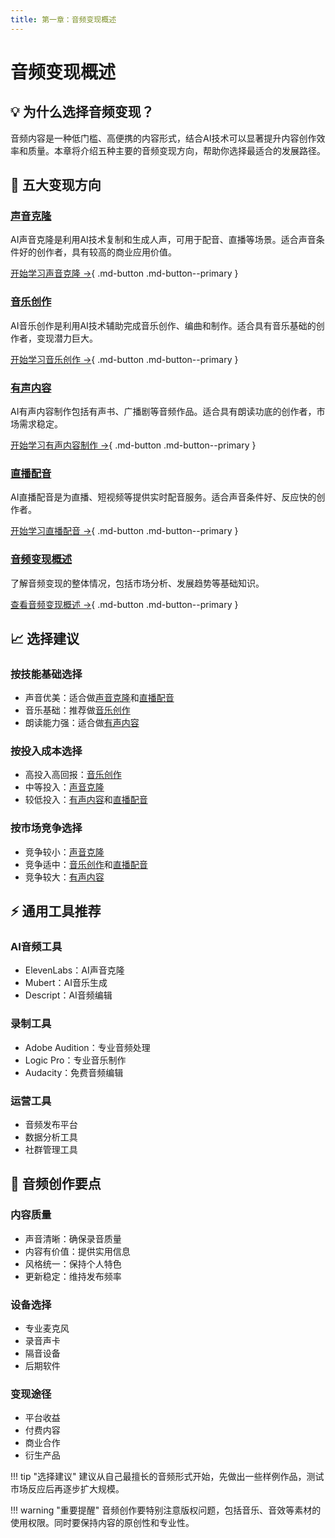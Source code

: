 ```yaml
---
title: 第一章：音频变现概述
---
```


# 音频变现概述

## 💡 为什么选择音频变现？

音频内容是一种低门槛、高便携的内容形式，结合AI技术可以显著提升内容创作效率和质量。本章将介绍五种主要的音频变现方向，帮助你选择最适合的发展路径。

## 🎯 五大变现方向

### [声音克隆](voice-clone.md)
AI声音克隆是利用AI技术复制和生成人声，可用于配音、直播等场景。适合声音条件好的创作者，具有较高的商业应用价值。

[开始学习声音克隆 →](voice-clone.md){ .md-button .md-button--primary }

### [音乐创作](music.md)
AI音乐创作是利用AI技术辅助完成音乐创作、编曲和制作。适合具有音乐基础的创作者，变现潜力巨大。

[开始学习音乐创作 →](music.md){ .md-button .md-button--primary }

### [有声内容](audiobook.md)
AI有声内容制作包括有声书、广播剧等音频作品。适合具有朗读功底的创作者，市场需求稳定。

[开始学习有声内容制作 →](audiobook.md){ .md-button .md-button--primary }

### [直播配音](live-dubbing.md)
AI直播配音是为直播、短视频等提供实时配音服务。适合声音条件好、反应快的创作者。

[开始学习直播配音 →](live-dubbing.md){ .md-button .md-button--primary }

### [音频变现概述](overview.md)
了解音频变现的整体情况，包括市场分析、发展趋势等基础知识。

[查看音频变现概述 →](overview.md){ .md-button .md-button--primary }

## 📈 选择建议

### 按技能基础选择
- 声音优美：适合做[声音克隆](voice-clone.md)和[直播配音](live-dubbing.md)
- 音乐基础：推荐做[音乐创作](music.md)
- 朗读能力强：适合做[有声内容](audiobook.md)

### 按投入成本选择
- 高投入高回报：[音乐创作](music.md)
- 中等投入：[声音克隆](voice-clone.md)
- 较低投入：[有声内容](audiobook.md)和[直播配音](live-dubbing.md)

### 按市场竞争选择
- 竞争较小：[声音克隆](voice-clone.md)
- 竞争适中：[音乐创作](music.md)和[直播配音](live-dubbing.md)
- 竞争较大：[有声内容](audiobook.md)

## ⚡ 通用工具推荐

### AI音频工具
- ElevenLabs：AI声音克隆
- Mubert：AI音乐生成
- Descript：AI音频编辑

### 录制工具
- Adobe Audition：专业音频处理
- Logic Pro：专业音乐制作
- Audacity：免费音频编辑

### 运营工具
- 音频发布平台
- 数据分析工具
- 社群管理工具

## 🎯 音频创作要点

### 内容质量
- 声音清晰：确保录音质量
- 内容有价值：提供实用信息
- 风格统一：保持个人特色
- 更新稳定：维持发布频率

### 设备选择
- 专业麦克风
- 录音声卡
- 隔音设备
- 后期软件

### 变现途径
- 平台收益
- 付费内容
- 商业合作
- 衍生产品

!!! tip "选择建议"
    建议从自己最擅长的音频形式开始，先做出一些样例作品，测试市场反应后再逐步扩大规模。

!!! warning "重要提醒"
    音频创作要特别注意版权问题，包括音乐、音效等素材的使用权限。同时要保持内容的原创性和专业性。 